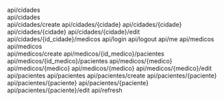 api/cidades  
api/cidades  
api/cidades/create 
api/cidades/{cidade} 
api/cidades/{cidade} 
api/cidades/{cidade}
api/cidades/{cidade}/edit 
api/cidades/{id_cidade}/medicos
api/login 
api/logout 
api/me 
api/medicos 
api/medicos  
api/medicos/create 
api/medicos/{id_medico}/pacientes
api/medicos/{id_medico}/pacientes
api/medicos/{medico} 
api/medicos/{medico} 
api/medicos/{medico} 
api/medicos/{medico}/edit
api/pacientes 
api/pacientes
api/pacientes/create 
api/pacientes/{paciente} 
api/pacientes/{paciente} 
api/pacientes/{paciente} 
api/pacientes/{paciente}/edit
api/refresh 